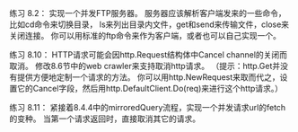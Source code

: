 练习 8.2： 实现一个并发FTP服务器。
服务器应该解析客户端发来的一些命令，比如cd命令来切换目录，
ls来列出目录内文件，get和send来传输文件，close来关闭连接。
你可以用标准的ftp命令来作为客户端，或者也可以自己实现一个。

练习 8.10： HTTP请求可能会因http.Request结构体中Cancel channel的关闭而取消。
修改8.6节中的web crawler来支持取消http请求。
（提示：http.Get并没有提供方便地定制一个请求的方法。
你可以用http.NewRequest来取而代之，设置它的Cancel字段，然后用http.DefaultClient.Do(req)来进行这个http请求。）

练习 8.11： 紧接着8.4.4中的mirroredQuery流程，实现一个并发请求url的fetch的变种。
当第一个请求返回时，直接取消其它的请求。
